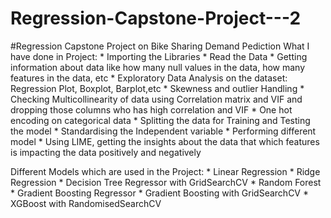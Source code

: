 # Regression-Capstone-Project---2
#Regression Capstone Project on Bike Sharing Demand Pediction
What I have done in Project:
           * Importing the Libraries
           * Read the Data
           * Getting information about data like how many null values in the data, how many features in the data, etc
           * Exploratory Data Analysis on the dataset: Regression Plot, Boxplot, Barplot,etc
           * Skewness and outlier Handling
           * Checking Multicollinearity of data using Correlation matrix and VIF and dropping those columns who has high correlation and VIF
           * One hot encoding on categorical data
           * Splitting the data for Training and Testing the model
           * Standardising the Independent variable
           * Performing different model
           * Using LIME, getting the insights about the data that which features is impacting the data positively and negatively

Different Models which are used in the Project:
        * Linear Regression
        * Ridge Regression
        * Decision Tree Regressor with GridSearchCV
        * Random Forest
        * Gradient Boosting Regressor
        * Gradient Boosting with GridSearchCV
        * XGBoost with RandomisedSearchCV
